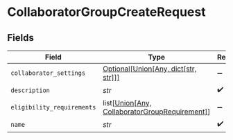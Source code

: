 # CollaboratorGroupCreateRequest


## Fields

| Field                                                                                                                          | Type                                                                                                                           | Required                                                                                                                       | Description                                                                                                                    |
| ------------------------------------------------------------------------------------------------------------------------------ | ------------------------------------------------------------------------------------------------------------------------------ | ------------------------------------------------------------------------------------------------------------------------------ | ------------------------------------------------------------------------------------------------------------------------------ |
| `collaborator_settings`                                                                                                        | [Optional[Union[Any, dict[str, str]]]](../../models/shared/collaboratorgroupcreaterequestcollaboratorsettings.md)              | :heavy_minus_sign:                                                                                                             | N/A                                                                                                                            |
| `description`                                                                                                                  | *str*                                                                                                                          | :heavy_check_mark:                                                                                                             | N/A                                                                                                                            |
| `eligibility_requirements`                                                                                                     | list[[Union[Any, CollaboratorGroupRequirement]](../../models/shared/collaboratorgroupcreaterequesteligibilityrequirements.md)] | :heavy_minus_sign:                                                                                                             | N/A                                                                                                                            |
| `name`                                                                                                                         | *str*                                                                                                                          | :heavy_check_mark:                                                                                                             | N/A                                                                                                                            |